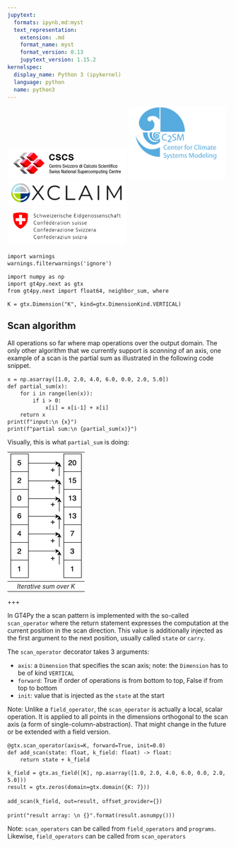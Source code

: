 ```yaml
---
jupytext:
  formats: ipynb,md:myst
  text_representation:
    extension: .md
    format_name: myst
    format_version: 0.13
    jupytext_version: 1.15.2
kernelspec:
  display_name: Python 3 (ipykernel)
  language: python
  name: python3
---
```


<img src="logos/cscs_logo.jpeg" alt="cscs" style="width:270px;"/> <img src="logos/c2sm_logo.gif" alt="c2sm" style="width:220px;"/>
<img src="logos/exclaim_logo.png" alt="exclaim" style="width:270px;"/> <img src="logos/mch_logo.svg" alt="mch" style="width:270px;"/>

```{code-cell} ipython3
import warnings
warnings.filterwarnings('ignore')
```

```{code-cell} ipython3
import numpy as np
import gt4py.next as gtx
from gt4py.next import float64, neighbor_sum, where
```

```{code-cell} ipython3
K = gtx.Dimension("K", kind=gtx.DimensionKind.VERTICAL)
```

## Scan algorithm

All operations so far where map operations over the output domain. The only other algorithm that we currently support is _scanning_ of an axis, one example of a scan is the partial sum as illustrated in the following code snippet.

```{code-cell} ipython3
x = np.asarray([1.0, 2.0, 4.0, 6.0, 0.0, 2.0, 5.0])
def partial_sum(x):
    for i in range(len(x)):
        if i > 0:
            x[i] = x[i-1] + x[i]
    return x
print(f"input:\n {x}")
print(f"partial sum:\n {partial_sum(x)}")
```

Visually, this is what `partial_sum` is doing:

| ![scan_operator](../images/scan_operator.png) |
| :-------------------------------------------: |
|            _Iterative sum over K_             |

+++

In GT4Py the a scan pattern is implemented with the so-called `scan_operator` where the return statement expresses the computation at the current position in the scan direction. This value is additionally injected as the first argument to the next position, usually called `state` or `carry`.

The `scan_operator` decorator takes 3 arguments:

- `axis`: a `Dimension` that specifies the scan axis; note: the `Dimension` has to be of kind `VERTICAL`
- `forward`: True if order of operations is from bottom to top, False if from top to bottom
- `init`: value that is injected as the `state` at the start

Note: Unlike a `field_operator`, the `scan_operator` is actually a local, scalar operation. It is applied to all points in the dimensions orthogonal to the scan axis (a form of single-column-abstraction). That might change in the future or be extended with a field version.

```{code-cell} ipython3
@gtx.scan_operator(axis=K, forward=True, init=0.0)
def add_scan(state: float, k_field: float) -> float:
    return state + k_field
```

```{code-cell} ipython3
k_field = gtx.as_field([K], np.asarray([1.0, 2.0, 4.0, 6.0, 0.0, 2.0, 5.0]))
result = gtx.zeros(domain=gtx.domain({K: 7}))

add_scan(k_field, out=result, offset_provider={})

print("result array: \n {}".format(result.asnumpy()))
```

Note: `scan_operators` can be called from `field_operators` and `programs`. Likewise, `field_operators` can be called from `scan_operators`

```{code-cell} ipython3

```
